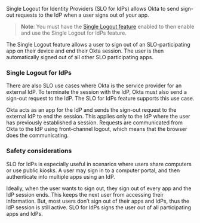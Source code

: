 Single Logout for Identity Providers (SLO for IdPs) allows Okta to send sign-out requests to the IdP when a user signs out of your app.

> **Note**: You must have the [Single Logout feature](/docs/guides/single-logout/openidconnect/main/) enabled to then enable and use the Single Logout for IdPs feature.

The Single Logout feature allows a user to sign out of an SLO-participating app on their device and end their Okta session. The user is then automatically signed out of all other SLO participating apps.

### Single Logout for IdPs

There are also SLO use cases where Okta is the service provider for an external IdP. To terminate the session with the IdP, Okta must also send a sign-out request to the IdP. The SLO for IdPs feature supports this use case.

Okta acts as an app for the IdP and sends the sign-out request to the external IdP to end the session. This applies only to the IdP where the user has previously established a session. Requests are communicated from Okta to the IdP using front-channel logout, which means that the browser does the communicating.

### Safety considerations

SLO for IdPs is especially useful in scenarios where users share computers or use public kiosks. A user may sign in to a computer portal, and then authenticate into multiple apps using an IdP.

Ideally, when the user wants to sign out, they sign out of every app and the IdP session ends. This keeps the next user from accessing their information. But, most users don’t sign out of their apps and IdPs, thus the IdP session is still active. SLO for IdPs signs the user out of all participating apps and IdPs.
